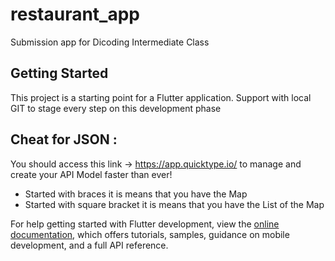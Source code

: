 # restaurant_app

Submission app for Dicoding Intermediate Class

## Getting Started

This project is a starting point for a Flutter application.
Support with local GIT to stage every step on this development phase

## Cheat for JSON :

You should access this link -> https://app.quicktype.io/ to manage and create your API Model faster than ever!
- Started with braces it is means that you have the Map 
- Started with square bracket it is means that you have the List of the Map

For help getting started with Flutter development, view the
[online documentation](https://docs.flutter.dev/), which offers tutorials,
samples, guidance on mobile development, and a full API reference.
